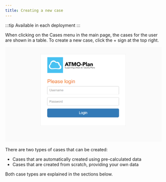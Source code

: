 ```yaml
---
title: Creating a new case
---
```


:::tip Available in each deployment
:::

When clicking on the Cases menu in the main page, the cases for the user are shown in a table. To create a new case, click the + sign at the top right.

![Login](./images/login.png)

There are two types of cases that can be created:

- Cases that are automatically created using pre-calculated data
- Cases that are created from scratch, providing your own data

Both case types are explained in the sections below.
